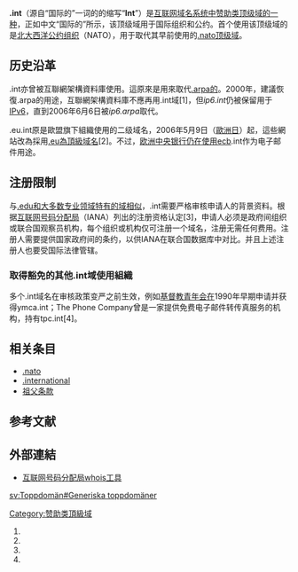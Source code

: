 **.int**（源自“国际的”一词的的缩写“**Int**”）是[互联网](../Page/互联网.md "wikilink")[域名系统中](../Page/域名系统.md "wikilink")[赞助类顶级域的一种](https://zh.wikipedia.org/wiki/赞助类顶级域 "wikilink")，正如中文“国际的”所示，该顶级域用于国际组织和公约。首个使用该顶级域的是[北大西洋公约组织](https://zh.wikipedia.org/wiki/北大西洋公约组织 "wikilink")（NATO），用于取代其早前使用的[.nato顶级域](https://zh.wikipedia.org/wiki/.nato "wikilink")。

## 历史沿革

.int亦曾被互聯網架構資料庫使用。這原來是用來取代[.arpa的](https://zh.wikipedia.org/wiki/.arpa "wikilink")。2000年，建議恢復.arpa的用途，互聯網架構資料庫不應再用.int域\[1\]，但*ip6.int*仍被保留用于[IPv6](../Page/IPv6.md "wikilink")，直到2006年6月6日被*ip6.arpa*取代。

.eu.int原是歐盟旗下組織使用的二级域名，2006年5月9日（[歐洲日](https://zh.wikipedia.org/wiki/歐洲日 "wikilink")）起，這些網站改為採用[.eu為頂級域名](../Page/.eu.md "wikilink")\[2\]。不过，[欧洲中央银行仍在使用ecb](../Page/欧洲中央银行.md "wikilink").int作为电子邮件用途。

## 注册限制

与[.edu和大多数专业领域特有的域相似](../Page/.edu.md "wikilink")，.int需要严格审核申请人的背景资料。根据[互联网号码分配局](../Page/互联网号码分配局.md "wikilink")（IANA）列出的注册资格认定\[3\]，申请人必须是政府间组织或联合国观察员机构，每个组织或机构仅可注册一个域名，注册无需任何费用。注册人需要提供国家政府间的条约，以供IANA在联合国数据库中对比。并且上述注册人也要受国际法律管辖。

### 取得豁免的其他.int域使用組織

多个.int域名在审核政策变严之前生效，例如[基督教青年会在](../Page/基督教青年会.md "wikilink")1990年早期申请并获得ymca.int；The
Phone Company曾是一家提供免费电子邮件转传真服务的机构，持有tpc.int\[4\]。

## 相关条目

  - [.nato](https://zh.wikipedia.org/wiki/.nato "wikilink")
  - [.international](https://zh.wikipedia.org/wiki/.international "wikilink")
  - [祖父条款](https://zh.wikipedia.org/wiki/祖父条款 "wikilink")

## 参考文献

## 外部連結

  - [互联网号码分配局whois工具](https://www.iana.org/whois)

[sv:Toppdomän\#Generiska
toppdomäner](https://zh.wikipedia.org/wiki/sv:Toppdomän#Generiska_toppdomäner "wikilink")

[Category:赞助类頂級域](https://zh.wikipedia.org/wiki/Category:赞助类頂級域 "wikilink")

1.
2.
3.
4.